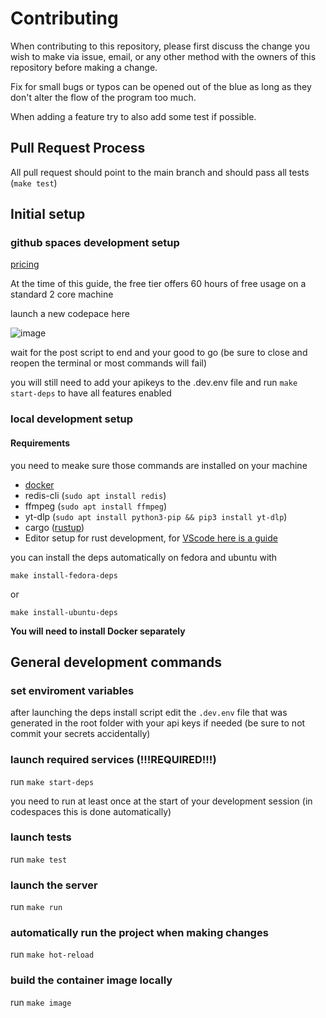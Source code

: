 # Contributing

When contributing to this repository, please first discuss the change you wish to make via issue,
email, or any other method with the owners of this repository before making a change.

Fix for small bugs or typos can be opened out of the blue as long as they don't alter the flow of the program too much.

When adding a feature try to also add some test if possible.

## Pull Request Process

All pull request should point to the main branch and should pass all tests (`make test`)

## Initial setup

### github spaces development setup

[pricing](https://docs.github.com/en/billing/managing-billing-for-github-codespaces/about-billing-for-github-codespaces)

At the time of this guide, the free tier offers 60 hours of free usage on a standard 2 core machine

launch a new codepace here

![image](https://user-images.githubusercontent.com/4585690/236680399-36e2fc82-17fc-4b30-b914-686abbff191f.png)

wait for the post script to end and your good to go (be sure to close and reopen the terminal or most commands will fail)

you will still need to add your apikeys to the .dev.env file and run `make start-deps` to have all features enabled

### local development setup

#### Requirements

you need to meake sure those commands are installed on your machine

- [docker](https://docs.docker.com/desktop/install/linux-install/)
- redis-cli (`sudo apt install redis`)
- ffmpeg (`sudo apt install ffmpeg`)
- yt-dlp (`sudo apt install python3-pip && pip3 install yt-dlp`)
- cargo ([rustup](https://rustup.rs/))
- Editor setup for rust development, for [VScode here is a guide](https://code.visualstudio.com/docs/languages/rust)

you can install the deps automatically on fedora and ubuntu with

`make install-fedora-deps`

or

`make install-ubuntu-deps`

**You will need to install Docker separately**

## General development commands

### set enviroment variables

after launching the deps install script edit the `.dev.env` file that was generated in the root folder with your api keys if needed (be sure to not commit your secrets accidentally)

### launch required services (!!!REQUIRED!!!)

run `make start-deps`

you need to run at least once at the start of your development session (in codespaces this is done automatically)

### launch tests

run `make test`

### launch the server

run `make run`

### automatically run the project when making changes

run `make hot-reload`

### build the container image locally

run `make image`
